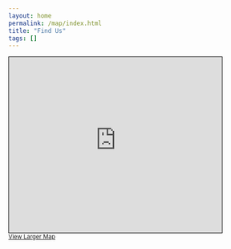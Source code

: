 ```yaml
---
layout: home
permalink: /map/index.html
title: "Find Us"
tags: []
---
```


<iframe width="425" height="350" frameborder="0" scrolling="no" marginheight="0" marginwidth="0" src="http://www.openstreetmap.org/export/embed.html?bbox=-0.8984112739562988%2C51.73888223698007%2C-0.8774042129516602%2C51.74749177141755&amp;layer=mapnik&amp;marker=51.74318720928146%2C-0.8879077434539795" style="border: 1px solid black"></iframe><br/><small><a href="http://www.openstreetmap.org/?mlat=51.7432&amp;mlon=-0.8879#map=16/51.7432/-0.8879">View Larger Map</a></small>
